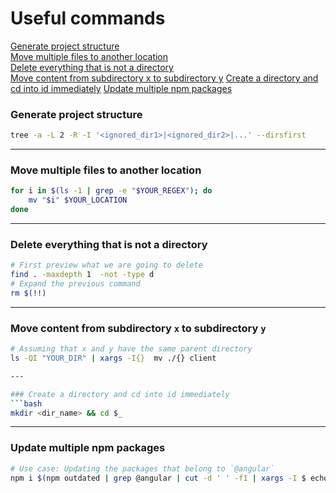 # Useful commands

[Generate project structure](#generate-project-structure)  
[Move multiple files to another location](#move-multiple-files-to-another-location)  
[Delete everything that is not a directory](#delete-everything-that-is-not-a-directory)  
[Move content from subdirectory x to subdirectory y](#move-content-from-subdirectory-x-to-subdirectory-y)
[Create a directory and cd into id immediately](#create-a-directory-and-cd-into-id-immediately)
[Update multiple npm packages](#update-multiple-npm-packages)

### Generate project structure

```bash
tree -a -L 2 -R -I '<ignored_dir1>|<ignored_dir2>|...' --dirsfirst
```

---

### Move multiple files to another location
```bash
for i in $(ls -1 | grep -e "$YOUR_REGEX"); do 
    mv "$i" $YOUR_LOCATION 
done
```

---

### Delete everything that is not a directory
```bash
# First preview what we are going to delete
find . -maxdepth 1  -not -type d
# Expand the previous command
rm $(!!)
```

---

### Move content from subdirectory `x` to subdirectory `y`
```bash
# Assuming that x and y have the same parent directory
ls -QI "YOUR_DIR" | xargs -I{}  mv ./{} client

---

### Create a directory and cd into id immediately
```bash
mkdir <dir_name> && cd $_
```

---

### Update multiple npm packages
```bash
# Use case: Updating the packages that belong to `@angular`
npm i $(npm outdated | grep @angular | cut -d ' ' -f1 | xargs -I $ echo '$@latest' | xargs echo)
```